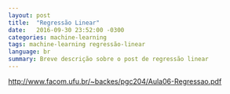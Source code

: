 ```yaml
---
layout: post
title:  "Regressão Linear"
date:   2016-09-30 23:52:00 -0300
categories: machine-learning
tags: machine-learning regressão-linear
language: br
summary: Breve descrição sobre o post de regressão linear
---
```


http://www.facom.ufu.br/~backes/pgc204/Aula06-Regressao.pdf
